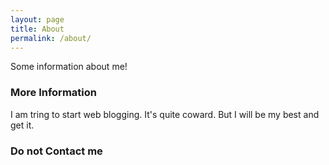 ```yaml
---
layout: page
title: About
permalink: /about/
---
```


Some information about me!

### More Information

I am tring to start web blogging. It's quite coward. But I will be my best and get it.

### Do not Contact me
